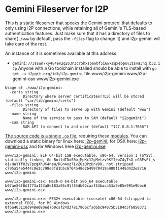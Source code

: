 Gemini Fileserver for I2P
=========================

This is a static fileserver that speaks the Gemini protocol
that defaults to only using I2P connections, while retaining
all of Gemini's TLS-based authentication features. Just make
sure that it has a directory of files to share(`./www` by
default, pass the `-files` flag to change it) and i2p-gemini
will take care of the rest.

An instance of it is sometimes available at this address.

 - `gemini://3sswn7xy4v4ev2q2o3r3cr5hxsoowbf5i6wksqxebpuv3zsva3nq.b32.i2p`
Anyone with a Go toolchain installed should be able to install
with `go get -u i2pgit.org/idk/i2p-gemini`
file www/i2p-gemini www/i2p-gemini-osx www/i2p-gemini.exe

```
Usage of ./www/i2p-gemini:
  -certs string
    	Directory where server certificates(TLS) will be stored (default "var/lib/gemini/certs")
  -files string
    	Directory of files to serve up with Gemini (default "www")
  -name string
    	Name of the service to pass to SAM (default "i2pgemini")
  -sam string
    	SAM API to connect to and user (default "127.0.0.1:7656")
```

[The source code is a single `.go` file](server.go), requiring these
[modules](go.mod). You can download a static binary for linux here:
[i2p-gemini](i2p-gemini), for OSX here: [i2p-gemini-osx](i2p-gemini-osx)
and for Windows here [i2p-gemini.exe](i2p-gemini.exe)

```
www/i2p-gemini: ELF 64-bit LSB executable, x86-64, version 1 (SYSV), statically linked, Go BuildID=SBwjMpKc12gMetzv9KYI/wZ4yTsG_cGBFsFt_s-oj/HWYTfU3y7pzgXhUK4naW/RGn4uz7IvZOzQPzDnVDR, not stripped
c795a54e5444c0e2c798e3fd1b5c6f64b48e2649970419a980f1448d432e2716  www/i2p-gemini

www/i2p-gemini-osx: Mach-O 64-bit x86_64 executable
b07ae86f8d1773a123a8e183a05c91f85db02caaf53baca53a9e85e991e9bbc6  www/i2p-gemini-osx

www/i2p-gemini.exe: PE32+ executable (console) x86-64 (stripped to external PDB), for MS Windows
0f6a403118d948e080ed7b0caf24d37817966cfad6bc94075b5104d5f6050371  www/i2p-gemini.exe
```

